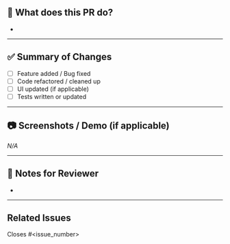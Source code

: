 
## 📌 What does this PR do?

<!-- Briefly describe what this pull request changes or adds -->
- 

---

## ✅ Summary of Changes

<!-- A quick checklist of what’s included -->
- [ ] Feature added / Bug fixed
- [ ] Code refactored / cleaned up
- [ ] UI updated (if applicable)
- [ ] Tests written or updated

---

## 📷 Screenshots / Demo (if applicable)

<!-- Attach images, videos or links to preview the change -->
_N/A_

---

## 💬 Notes for Reviewer

<!-- Anything the reviewer should keep in mind, questions you have, or context worth sharing -->
-

---

## Related Issues

<!-- Link any relevant issues or discussions -->
Closes #<issue_number>